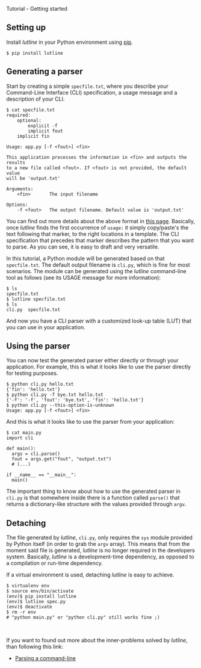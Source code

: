 Tutorial - Getting started
## Setting up

Install *lutline* in your Python environment using [pip](http://pip.readthedocs.org/).

    $ pip install lutline

## Generating a parser

Start by creating a simple `specfile.txt`, where you describe your
Command-Line Interface (CLI) specification, a usage message and a
description of your CLI.

    $ cat specfile.txt
    required:
        optional:
            explicit -f
            implicit fout
        implicit fin

    Usage: app.py [-f <fout>] <fin>

    This application processes the information in <fin> and outputs the results
    to a new file called <fout>. If <fout> is not provided, the default value
    will be 'output.txt'

    Arguments:
        <fin>       The input filename

    Options:
        -f <fout>   The output filename. Default value is 'output.txt'

You can find out more details about the above format in [this
page](specfile.html). Basically, once *lutline* finds the first occurrence of
`usage:` it simply copy/paste's the text following that marker, to the right
locations in a template. The CLI specification that precedes that marker
describes the pattern that you want to parse. As you can see, it is easy to
draft and very versatile.

In this tutorial, a Python module will be generated based on that
`specfile.txt`. The default output filename is `cli.py`, which is fine for
most scenarios. The module can be generated using the *lutline* command-line
tool as follows (see its USAGE message for more information):

    $ ls
    specfile.txt
    $ lutline specfile.txt
    $ ls
    cli.py  specfile.txt

And now you have a CLI parser with a customized look-up table (LUT) that you
can use in your application.

## Using the parser

You can now test the generated parser either directly or through your
application. For example, this is what it looks like to use the parser directly
for testing purposes.

    $ python cli.py hello.txt
    {'fin': 'hello.txt'}
    $ python cli.py -f bye.txt hello.txt
    {'-f': '-f', 'fout': 'bye.txt', 'fin': 'hello.txt'}
    $ python cli.py --this-option-is-unknown
    Usage: app.py [-f <fout>] <fin>

And this is what it looks like to use the parser from your application:

    $ cat main.py
    import cli

    def main():
      args = cli.parse()
      fout = args.get("fout", "output.txt")
      # (...)

    if __name__ == "__main__":
      main()

The important thing to know about how to use the generated parser in `cli.py`
is that somewhere inside there is a function called `parse()` that returns
a dictionary-like structure with the values provided through `argv`.

## Detaching

The file generated by *lutline*, `cli.py`, only requires the `sys` module
provided by Python itself (in order to grab the `argv` array). This means that
from the moment said file is generated, *lutline* is no longer required in the
developers system. Basically, *lutline* is a development-time dependency, as
opposed to a compilation or run-time dependency.

If a virtual environment is used, detaching *lutline* is easy to achieve.

    $ virtualenv env
    $ source env/bin/activate
    (env)$ pip install lutline
    (env)$ lutline spec.py
    (env)$ deactivate
    $ rm -r env
    # "python main.py" or "python cli.py" still works fine ;)

<br>

If you want to found out more about the inner-problems solved by *lutline*,
than following this link:

* [Parsing a command-line](problem.html)

<br>
